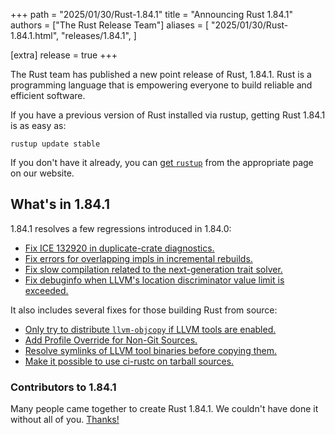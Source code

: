 +++
path = "2025/01/30/Rust-1.84.1"
title = "Announcing Rust 1.84.1"
authors = ["The Rust Release Team"]
aliases = [
    "2025/01/30/Rust-1.84.1.html",
    "releases/1.84.1",
]

[extra]
release = true
+++

The Rust team has published a new point release of Rust, 1.84.1. Rust is a
programming language that is empowering everyone to build reliable and
efficient software.

If you have a previous version of Rust installed via rustup, getting Rust
1.84.1 is as easy as:

```
rustup update stable
```

If you don't have it already, you can [get `rustup`][rustup] from the
appropriate page on our website.

[rustup]: https://www.rust-lang.org/install.html

## What's in 1.84.1

1.84.1 resolves a few regressions introduced in 1.84.0:

- [Fix ICE 132920 in duplicate-crate diagnostics.](https://github.com/rust-lang/rust/pull/133304/)
- [Fix errors for overlapping impls in incremental rebuilds.](https://github.com/rust-lang/rust/pull/133828/)
- [Fix slow compilation related to the next-generation trait solver.](https://github.com/rust-lang/rust/pull/135618/)
- [Fix debuginfo when LLVM's location discriminator value limit is exceeded.](https://github.com/rust-lang/rust/pull/135643/)

It also includes several fixes for those building Rust from source:

- [Only try to distribute `llvm-objcopy` if LLVM tools are enabled.](https://github.com/rust-lang/rust/pull/134240/)
- [Add Profile Override for Non-Git Sources.](https://github.com/rust-lang/rust/pull/135433/)
- [Resolve symlinks of LLVM tool binaries before copying them.](https://github.com/rust-lang/rust/pull/135585/)
- [Make it possible to use ci-rustc on tarball sources.](https://github.com/rust-lang/rust/pull/135722/)

### Contributors to 1.84.1

Many people came together to create Rust 1.84.1. We couldn't have done it
without all of you. [Thanks!](https://thanks.rust-lang.org/rust/1.84.1/)
